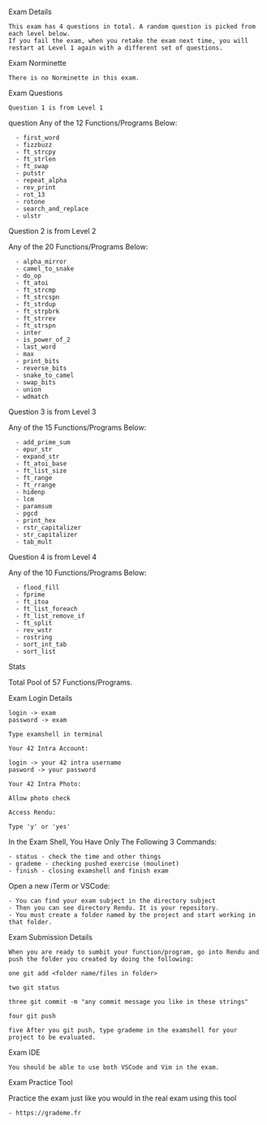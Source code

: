 Exam Details

    This exam has 4 questions in total. A random question is picked from each level below.
    If you fail the exam, when you retake the exam next time, you will restart at Level 1 again with a different set of questions.


Exam Norminette

    There is no Norminette in this exam.

Exam Questions
       
    Question 1 is from Level 1

question Any of the 12 Functions/Programs Below:

      - first_word
      - fizzbuzz
      - ft_strcpy
      - ft_strlen
      - ft_swap
      - putstr
      - repeat_alpha
      - rev_print
      - rot_13
      - rotone
      - search_and_replace
      - ulstr

Question 2 is from Level 2

Any of the 20 Functions/Programs Below:

      - alpha_mirror
      - camel_to_snake
      - do_op
      - ft_atoi
      - ft_strcmp
      - ft_strcspn
      - ft_strdup
      - ft_strpbrk
      - ft_strrev
      - ft_strspn
      - inter
      - is_power_of_2
      - last_word
      - max
      - print_bits
      - reverse_bits
      - snake_to_camel
      - swap_bits
      - union
      - wdmatch 

Question 3 is from Level 3

Any of the 15 Functions/Programs Below:

      - add_prime_sum
      - epur_str
      - expand_str
      - ft_atoi_base
      - ft_list_size
      - ft_range
      - ft_rrange
      - hidenp
      - lcm
      - paramsum
      - pgcd
      - print_hex
      - rstr_capitalizer
      - str_capitalizer
      - tab_mult 

Question 4 is from Level 4

Any of the 10 Functions/Programs Below:

      - flood_fill
      - fprime
      - ft_itoa
      - ft_list_foreach
      - ft_list_remove_if
      - ft_split
      - rev_wstr
      - rostring
      - sort_int_tab
      - sort_list

Stats

Total Pool of 57 Functions/Programs.

Exam Login Details

    login -> exam
    password -> exam

    Type examshell in terminal

    Your 42 Intra Account:

    login -> your 42 intra username
    pasword -> your password

    Your 42 Intra Photo:

    Allow photo check

    Access Rendu:

    Type 'y' or 'yes'

In the Exam Shell, You Have Only The Following 3 Commands:

    - status - check the time and other things
    - grademe - checking pushed exercise (moulinet)
    - finish - closing examshell and finish exam

Open a new iTerm or VSCode:

    - You can find your exam subject in the directory subject
    - Then you can see directory Rendu. It is your repository.
    - You must create a folder named by the project and start working in that folder.

Exam Submission Details

    When you are ready to sumbit your function/program, go into Rendu and push the folder you created by doing the following:

    one git add <folder name/files in folder>

    two git status

    three git commit -m "any commit message you like in these strings"

    four git push

    five After you git push, type grademe in the examshell for your project to be evaluated.

Exam IDE

    You should be able to use both VSCode and Vim in the exam.

Exam Practice Tool

Practice the exam just like you would in the real exam using this tool
        
    - https://grademe.fr
